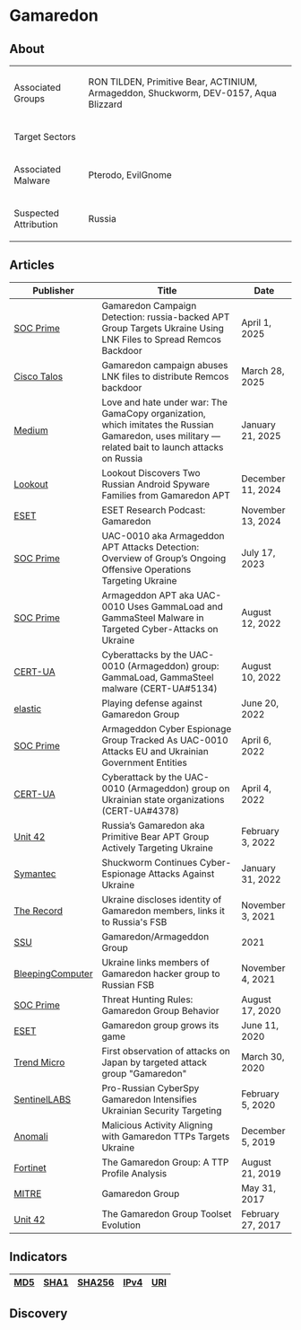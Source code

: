 <h1>Gamaredon</h1>

<h2>About</h2>
<table>
  <tr>
    <td>
      <p>Associated Groups</p>
    </td>
    <td>
      <p>RON TILDEN, Primitive Bear, ACTINIUM, Armageddon, Shuckworm, DEV-0157, Aqua Blizzard</p>
    </td>
  </tr>
  <tr>
    <td>
      <p>Target Sectors</p>
    </td>
    <td>
      <p></p>
    </td>
  </tr>
  <tr>
    <td>
      <p>Associated Malware</p>
    </td>
    <td>
      <p>Pterodo, EvilGnome</p>
    </td>
  </tr>
  <tr>
    <td>
      <p>Suspected Attribution</p>
    </td>
    <td>
      <p>Russia</p>
    </td>
  </tr>
</table>

<h2>Articles</h2>
<table>
  <thead>
    <tr>
      <th>Publisher</th>
      <th>Title</th>
      <th>Date</th>  
    </tr>
  </thead>
  <tbody>
    <tr>
      <td>
        <a href="https://socprime.com/blog/gamaredon-campaign-detection/">SOC Prime</a>
      </td>
      <td>Gamaredon Campaign Detection: russia-backed APT Group Targets Ukraine Using LNK Files to Spread Remcos Backdoor</td>
      <td>April 1, 2025</td>
    </tr>
    <tr>
      <td>
        <a href="https://blog.talosintelligence.com/gamaredon-campaign-distribute-remcos/">Cisco Talos</a>
      </td>
      <td>Gamaredon campaign abuses LNK files to distribute Remcos backdoor</td>
      <td>March 28, 2025</td>
    </tr>
    <tr>
      <td>
        <a href="https://medium.com/@knownsec404team/love-and-hate-under-war-the-gamacopy-organization-which-imitates-the-russian-gamaredon-uses-560ba5e633fa">Medium</a>
      </td>
      <td>Love and hate under war: The GamaCopy organization, which imitates the Russian Gamaredon, uses military — related bait to launch attacks on Russia</td>
      <td>January 21, 2025</td>
    </tr>
    <tr>
      <td>
        <a href="https://www.lookout.com/threat-intelligence/article/gamaredon-russian-android-surveillanceware">Lookout</a>
      </td>
      <td>Lookout Discovers Two Russian Android Spyware Families from Gamaredon APT</td>
      <td>December 11, 2024</td>
    </tr>
    <tr>
      <td>
        <a href="https://www.welivesecurity.com/en/podcasts/eset-research-podcast-gamaredon/">ESET</a>
      </td>
      <td>ESET Research Podcast: Gamaredon</td>
      <td>November 13, 2024</td>
    </tr>
    <tr>
      <td>
        <a href="https://socprime.com/blog/uac-0010-aka-armageddon-apt-attacks-detection-overview-of-groups-ongoing-offensive-operations-targeting-ukraine/">SOC Prime</a>
      </td>
      <td>UAC-0010 aka Armageddon APT Attacks Detection: Overview of Group’s Ongoing Offensive Operations Targeting Ukraine</td>
      <td>July 17, 2023</td>
    </tr>
    <tr>
      <td>
        <a href="https://socprime.com/blog/armageddon-apt-aka-uac-0010-uses-gammaload-and-gammasteel-malware-in-targeted-cyber-attacks-on-ukraine/">SOC Prime</a>
      </td>
      <td>Armageddon APT aka UAC-0010 Uses GammaLoad and GammaSteel Malware in Targeted Cyber-Attacks on Ukraine</td>
      <td>August 12, 2022</td>
    </tr>
    <tr>
      <td>
        <a href="https://cert.gov.ua/article/1229152">CERT-UA</a>
      </td>
      <td>Cyberattacks by the UAC-0010 (Armageddon) group: GammaLoad, GammaSteel malware (CERT-UA#5134)</td>
      <td>August 10, 2022</td>
    </tr>
    <tr>
      <td>
        <a href="https://www.elastic.co/security-labs/playing-defense-against-gamaredon-group">elastic</a>
      </td>
      <td>Playing defense against Gamaredon Group</td>
      <td>June 20, 2022</td>
    </tr>
    <tr>
      <td>
        <a href="https://socprime.com/blog/armageddon-cyber-espionage-group-tracked-as-uac-0010-attacks-eu-and-ukrainian-government-entities/">SOC Prime</a>
      </td>
      <td>Armageddon Cyber Espionage Group Tracked As UAC-0010 Attacks EU and Ukrainian Government Entities</td>
      <td>April 6, 2022</td>
    </tr>
    <tr>
      <td>
        <a href="https://cert.gov.ua/article/39138">CERT-UA</a>
      </td>
      <td>Cyberattack by the UAC-0010 (Armageddon) group on Ukrainian state organizations (CERT-UA#4378)</td>
      <td>April 4, 2022</td>
    </tr>
    <tr>
      <td>
        <a href="https://unit42.paloaltonetworks.com/gamaredon-primitive-bear-ukraine-update-2021/">Unit 42</a>
      </td>
      <td>Russia’s Gamaredon aka Primitive Bear APT Group Actively Targeting Ukraine</td>
      <td>February 3, 2022</td>
    </tr>
    <tr>
      <td>
        <a href="https://www.security.com/threat-intelligence/shuckworm-gamaredon-espionage-ukraine">Symantec</a>
      </td>
      <td>Shuckworm Continues Cyber-Espionage Attacks Against Ukraine</td>
      <td>January 31, 2022</td>
    </tr>
    <tr>
      <td>
        <a href="https://therecord.media/ukraine-discloses-identity-of-gamaredon-members-links-it-to-russias-fsb">The Record</a>
      </td>
      <td>Ukraine discloses identity of Gamaredon members, links it to Russia's FSB</td>
      <td>November 3, 2021</td>
    </tr>
    <tr>
      <td>
        <a href="https://ssu.gov.ua/uploads/files/DKIB/Technical%20report%20Armagedon.pdf">SSU</a>
      </td>
      <td>Gamaredon/Armageddon Group</td>
      <td>2021</td>
    </tr>
    <tr>
      <td>
        <a href="https://www.bleepingcomputer.com/news/security/ukraine-links-members-of-gamaredon-hacker-group-to-russian-fsb/">BleepingComputer</a>
      </td>
      <td>Ukraine links members of Gamaredon hacker group to Russian FSB</td>
      <td>November 4, 2021</td>
    </tr>
    <tr>
      <td>
        <a href="https://socprime.com/blog/threat-hunting-rules-gamaredon-group-behavior/">SOC Prime</a>
      </td>
      <td>Threat Hunting Rules: Gamaredon Group Behavior</td>
      <td>August 17, 2020</td>
    </tr>
    <tr>
      <td>
        <a href="https://www.welivesecurity.com/2020/06/11/gamaredon-group-grows-its-game/">ESET</a>
      </td>
      <td>Gamaredon group grows its game</td>
      <td>June 11, 2020</td>
    </tr>
    <tr>
      <td>
        <a href="https://www.trendmicro.com/ja_jp/research/20/c/first-observed-attack-on-Japan-from-the-targeted-attack-group-Gamaredon.html">Trend Micro</a>
      </td>
      <td>First observation of attacks on Japan by targeted attack group "Gamaredon"</td>
      <td>March 30, 2020</td>
    </tr>
    <tr>
      <td>
        <a href="https://www.sentinelone.com/labs/pro-russian-cyberspy-gamaredon-intensifies-ukrainian-security-targeting/">SentinelLABS</a>
      </td>
      <td>Pro-Russian CyberSpy Gamaredon Intensifies Ukrainian Security Targeting</td>
      <td>February 5, 2020</td>
    </tr>
    <tr>
      <td>
        <a href="https://www.anomali.com/blog/malicious-activity-aligning-with-gamaredon-ttps-targets-ukraine">Anomali</a>
      </td>
      <td>Malicious Activity Aligning with Gamaredon TTPs Targets Ukraine</td>
      <td>December 5, 2019</td>
    </tr>
    <tr>
      <td>
        <a href="https://www.fortinet.com/blog/threat-research/gamaredon-group-ttp-profile-analysis">Fortinet</a>
      </td>
      <td>The Gamaredon Group: A TTP Profile Analysis</td>
      <td>August 21, 2019</td>
    </tr>
    <tr>
      <td>
        <a href="https://attack.mitre.org/groups/G0047/">MITRE</a>
      </td>
      <td>Gamaredon Group</td>
      <td>May 31, 2017</td>
    </tr>
    <tr>
      <td>
        <a href="https://unit42.paloaltonetworks.com/unit-42-title-gamaredon-group-toolset-evolution/">Unit 42</a>
      </td>
      <td>The Gamaredon Group Toolset Evolution</td>
      <td>February 27, 2017</td>
    </tr>
  </tbody>
</table>


<h2>Indicators</h2>
<table>
  <thead>
    <tr>
      <th>
        <a href="https://github.com/PudgyDragon/IOCs/blob/main/All/Gamaredon%20Group/samples.md5">MD5</a>
      </th>
      <th>
        <a href="https://github.com/PudgyDragon/IOCs/blob/main/All/Gamaredon%20Group/samples.sha1">SHA1</a>
      </th>
      <th>
        <a href="https://github.com/PudgyDragon/IOCs/blob/main/All/Gamaredon%20Group/samples.sha256">SHA256</a>
      </th>
      <th>
        <a href="https://github.com/PudgyDragon/IOCs/blob/main/All/Gamaredon%20Group/IPv4.txt">IPv4</a>
      </th>
      <th>
        <a href="https://github.com/PudgyDragon/IOCs/blob/main/All/Gamaredon%20Group/uri.txt">URI</a>
      </th>
    </tr>
  </thead>
</table>

<h2>Discovery</h2>
